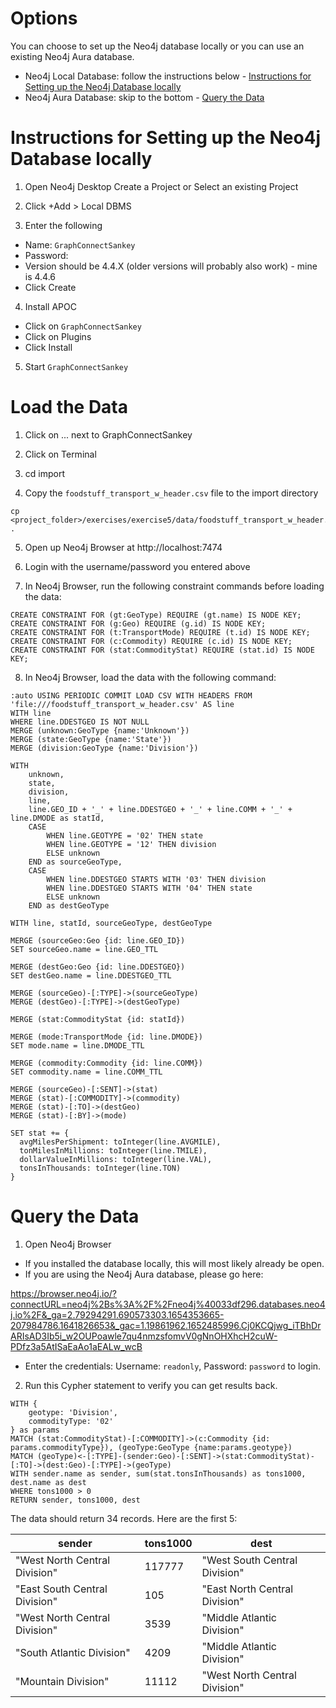 
# Options

You can choose to set up the Neo4j database locally or you can use an existing Neo4j Aura database. 

* Neo4j Local Database: follow the instructions below - 
[Instructions for Setting up the Neo4j Database locally](#instructions-for-setting-up-the-neo4j-database-locally)
* Neo4j Aura Database: skip to the bottom - [Query the Data](#query-the-data)

# Instructions for Setting up the Neo4j Database locally

1. Open Neo4j Desktop Create a Project or Select an existing Project

2. Click +Add > Local DBMS 

3. Enter the following

- Name: `GraphConnectSankey`
- Password: <password>
- Version should be 4.4.X (older versions will probably also work) - mine is 4.4.6
- Click Create

4. Install APOC
- Click on `GraphConnectSankey`
- Click on Plugins
- Click Install

5. Start `GraphConnectSankey`

# Load the Data

1. Click on ... next to GraphConnectSankey

2. Click on Terminal

3. cd import

4. Copy the `foodstuff_transport_w_header.csv` file to the import directory

```
cp <project_folder>/exercises/exercise5/data/foodstuff_transport_w_header.csv .
```

5. Open up Neo4j Browser at http://localhost:7474

6. Login with the username/password you entered above

7. In Neo4j Browser, run the following constraint commands before loading the data:

```cypher
CREATE CONSTRAINT FOR (gt:GeoType) REQUIRE (gt.name) IS NODE KEY;
CREATE CONSTRAINT FOR (g:Geo) REQUIRE (g.id) IS NODE KEY;
CREATE CONSTRAINT FOR (t:TransportMode) REQUIRE (t.id) IS NODE KEY;
CREATE CONSTRAINT FOR (c:Commodity) REQUIRE (c.id) IS NODE KEY;
CREATE CONSTRAINT FOR (stat:CommodityStat) REQUIRE (stat.id) IS NODE KEY;
```

8. In Neo4j Browser, load the data with the following command:

```cypher
:auto USING PERIODIC COMMIT LOAD CSV WITH HEADERS FROM 'file:///foodstuff_transport_w_header.csv' AS line
WITH line
WHERE line.DDESTGEO IS NOT NULL 
MERGE (unknown:GeoType {name:'Unknown'})
MERGE (state:GeoType {name:'State'})
MERGE (division:GeoType {name:'Division'})

WITH
    unknown, 
    state,
    division,
    line,
    line.GEO_ID + '_' + line.DDESTGEO + '_' + line.COMM + '_' + line.DMODE as statId,
    CASE 
        WHEN line.GEOTYPE = '02' THEN state
        WHEN line.GEOTYPE = '12' THEN division
        ELSE unknown
    END as sourceGeoType,
    CASE 
        WHEN line.DDESTGEO STARTS WITH '03' THEN division
        WHEN line.DDESTGEO STARTS WITH '04' THEN state
        ELSE unknown
    END as destGeoType

WITH line, statId, sourceGeoType, destGeoType

MERGE (sourceGeo:Geo {id: line.GEO_ID})
SET sourceGeo.name = line.GEO_TTL

MERGE (destGeo:Geo {id: line.DDESTGEO})
SET destGeo.name = line.DDESTGEO_TTL

MERGE (sourceGeo)-[:TYPE]->(sourceGeoType)
MERGE (destGeo)-[:TYPE]->(destGeoType)

MERGE (stat:CommodityStat {id: statId})

MERGE (mode:TransportMode {id: line.DMODE})
SET mode.name = line.DMODE_TTL

MERGE (commodity:Commodity {id: line.COMM})
SET commodity.name = line.COMM_TTL

MERGE (sourceGeo)-[:SENT]->(stat)
MERGE (stat)-[:COMMODITY]->(commodity)
MERGE (stat)-[:TO]->(destGeo)
MERGE (stat)-[:BY]->(mode)

SET stat += {
  avgMilesPerShipment: toInteger(line.AVGMILE),
  tonMilesInMillions: toInteger(line.TMILE),
  dollarValueInMillions: toInteger(line.VAL),
  tonsInThousands: toInteger(line.TON)
}
```

# Query the Data

1. Open Neo4j Browser

* If you installed the database locally, this will most likely already be open.
* If you are using the Neo4j Aura database, please go here:

https://browser.neo4j.io/?connectURL=neo4j%2Bs%3A%2F%2Fneo4j%40033df296.databases.neo4j.io%2F&_ga=2.79294291.690573303.1654353665-207984786.1641826653&_gac=1.19861962.1652485996.Cj0KCQjwg_iTBhDrARIsAD3Ib5i_w2OUPoawle7qu4nmzsfomvV0gNnOHXhcH2cuW-PDfz3a5AtISaEaAo1aEALw_wcB

* Enter the credentials: Username: `readonly`, Password: `password` to login.

2. Run this Cypher statement to verify you can get results back.

```cypher
WITH {
    geotype: 'Division',
    commodityType: '02'
} as params
MATCH (stat:CommodityStat)-[:COMMODITY]->(c:Commodity {id: params.commodityType}), (geoType:GeoType {name:params.geotype})
MATCH (geoType)<-[:TYPE]-(sender:Geo)-[:SENT]->(stat:CommodityStat)-[:TO]->(dest:Geo)-[:TYPE]->(geoType)
WITH sender.name as sender, sum(stat.tonsInThousands) as tons1000, dest.name as dest
WHERE tons1000 > 0
RETURN sender, tons1000, dest
```

The data should return 34 records. Here are the first 5:

| sender | tons1000 | dest |
| ------ | -------- | ---- |
| "West North Central Division" | 117777 | "West South Central Division" |
| "East South Central Division" | 105 | "East North Central Division" |
| "West North Central Division" | 3539 | "Middle Atlantic Division" |
| "South Atlantic Division" | 4209 | "Middle Atlantic Division" |
| "Mountain Division" | 11112 | "West North Central Division" |

